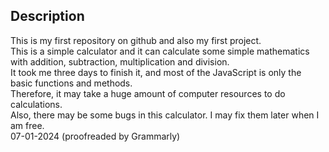 ## Description
This is my first repository on github and also my first project. <br>
This is a simple calculator and it can calculate some simple mathematics with addition, subtraction, multiplication and division. <br>
It took me three days to finish it, and most of the JavaScript is only the basic functions and methods. <br>
Therefore, it may take a huge amount of computer resources to do calculations. <br>
Also, there may be some bugs in this calculator. I may fix them later when I am free. <br>
07-01-2024 (proofreaded by Grammarly)
